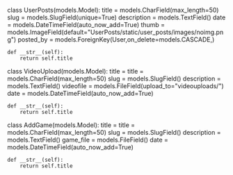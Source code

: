 class UserPosts(models.Model):
    title = models.CharField(max_length=50)
    slug = models.SlugField(unique=True)
    description = models.TextField()
    date = models.DateTimeField(auto_now_add=True)
    thumb = models.ImageField(default="UserPosts/static/user_posts/images/noimg.png")
    posted_by = models.ForeignKey(User,on_delete=models.CASCADE,)

    def __str__(self):
        return self.title

class VideoUpload(models.Model):
    title = title = models.CharField(max_length=50)
    slug = models.SlugField()
    description = models.TextField()
    videofile = models.FileField(upload_to="videouploads/")
    date = models.DateTimeField(auto_now_add=True)

    def __str__(self):
        return self.title
    
class AddGame(models.Model):
    title = title = models.CharField(max_length=50)
    slug = models.SlugField()
    description = models.TextField()
    game_file = models.FileField()
    date = models.DateTimeField(auto_now_add=True)
    
    def __str__(self):
        return self.title